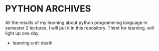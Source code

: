 # PYTHON ARCHIVES


All the results of my learning about python programming language in semester 2 lectures, I will put it in this repository. 
Thirst for learning, will light up one day.

- learning until death
